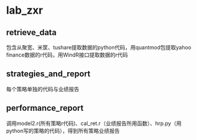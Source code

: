 lab_zxr
===

retrieve_data
-------
包含从聚宽、米筐、tushare提取数据的python代码，用quantmod包提取yahoo finance数据的r代码，用WindR接口提取数据的r代码

strategies_and_report
-------
每个策略单独的代码与业绩报告

performance_report
-------
调用model2.r(所有策略r代码)、cal_ret.r（业绩报告所用函数）、hrp.py（用python写的策略的代码），得到所有策略业绩报告

